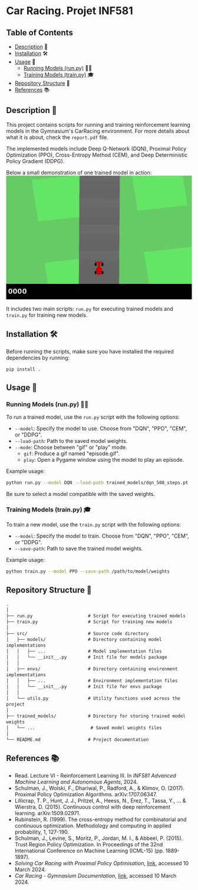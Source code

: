 # Car Racing. Projet INF581

## Table of Contents
- [Description](#description) 📝
- [Installation](#installation) 🛠
- [Usage](#usage) 🚀
  - [Running Models (run.py)](#running-models-runpy) 🏃‍♂️
  - [Training Models (train.py)](#training-models-trainpy) 🎓
- [Repository Structure](#repository-structure) 📁
- [References](#references) 📚

## Description 📝
This project contains scripts for running and training reinforcement learning models in the Gymnasium's CarRacing environment. For more details about what it is about, check the ```report.pdf``` file.

The implemented models include Deep Q-Network (DQN), Proximal Policy Optimization (PPO), Cross-Entropy Method (CEM), and Deep Deterministic Policy Gradient (DDPG).

Below a small demonstration of one trained model in action:
![Episode GIF](demo.gif)

It includes two main scripts: `run.py` for executing trained models and `train.py` for training new models.


## Installation 🛠️
Before running the scripts, make sure you have installed the required dependencies by running:
```bash
pip install .
```

## Usage 🚀

### Running Models (run.py) 🏃‍♂️
To run a trained model, use the `run.py` script with the following options:
- `--model`: Specify the model to use. Choose from "DQN", "PPO", "CEM", or "DDPG".
- `--load-path`: Path to the saved model weights.
- `--mode`: Choose between "gif" or "play" mode.  
    - `gif`: Produce a gif named "episode.gif".
    - `play`: Open a Pygame window using the model to play an episode.

Example usage:
```bash
python run.py --model DQN --load-path trained_models/dqn_500_steps.pt --mode play
```

Be sure to select a model compatible with the saved weights.

### Training Models (train.py) 🎓
To train a new model, use the `train.py` script with the following options:
- `--model`: Specify the model to train. Choose from "DQN", "PPO", "CEM", or "DDPG".
- `--save-path`: Path to save the trained model weights.

Example usage:
```bash
python train.py --model PPO --save-path /path/to/model/weights
```

## Repository Structure 📁
    .
    │
    ├── run.py                     # Script for executing trained models
    ├── train.py                   # Script for training new models
    │
    ├── src/                       # Source code directory
    │   ├── models/                # Directory containing model implementations
    │   │   ├── ...                # Model implementation files
    │   │   └── __init__.py        # Init file for models package
    │   │
    │   ├── envs/                  # Directory containing environment implementations
    │   │   ├── ...                # Environment implementation files
    │   │   └── __init__.py        # Init file for envs package
    │   │
    │   └── utils.py               # Utility functions used across the project
    │
    ├── trained_models/            # Directory for storing trained model weights
    │   └── ...                     # Saved model weights files
    │
    └── README.md                  # Project documentation 

## References 📚
- Read. Lecture VI - Reinforcement Learning III. In *INF581 Advanced Machine Learning and Autonomous Agents*, 2024.
- Schulman, J., Wolski, F., Dhariwal, P., Radford, A., & Klimov, O. (2017). Proximal Policy Optimization Algorithms. arXiv:1707.06347.
- Lillicrap, T. P., Hunt, J. J., Pritzel, A., Heess, N., Erez, T., Tassa, Y., ... & Wierstra, D. (2015). Continuous control with deep reinforcement learning. arXiv:1509.02971.
- Rubinstein, R. (1999). The cross-entropy method for combinatorial and continuous optimization. Methodology and computing in applied probability, 1, 127-190.
- Schulman, J., Levine, S., Moritz, P., Jordan, M. I., & Abbeel, P. (2015). Trust Region Policy Optimization. In Proceedings of the 32nd International Conference on Machine Learning (ICML-15) (pp. 1889-1897).
- *Solving Car Racing with Proximal Policy Optimisation*, [link](https://notanymike.github.io/Solving-CarRacing/), accessed 10 March 2024.
- *Car Racing - Gymnasium Documentation*, [link](https://gymnasium.farama.org/environments/box2d/car_racing/), accessed 10 March 2024.
